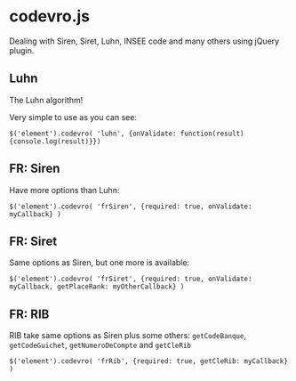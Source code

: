 codevro.js
==========

Dealing with Siren, Siret, Luhn, INSEE code and many others using jQuery plugin.

Luhn
----

The Luhn algorithm!

Very simple to use as you can see:

    $('element').codevro( 'luhn', {onValidate: function(result){console.log(result)}})


FR: Siren
---------

Have more options than Luhn:

    $('element').codevro( 'frSiren', {required: true, onValidate: myCallback} )

FR: Siret
---------

Same options as Siren, but one more is available:


    $('element').codevro( 'frSiret', {required: true, onValidate: myCallback, getPlaceRank: myOtherCallback} )

FR: RIB
-------

RIB take same options as Siren plus some others: `getCodeBanque`, `getCodeGuichet`, `getNumeroDeCompte` and `getCleRib`

    $('element').codevro( 'frRib', {required: true, getCleRib: myCallback} )


